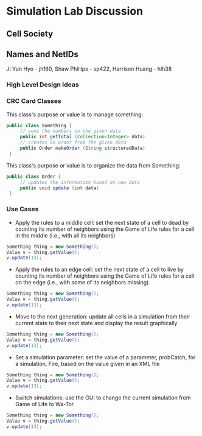 # Simulation Lab Discussion

## Cell Society

## Names and NetIDs
Ji Yun Hyo - jh160, 
Shaw Phillips - sp422, 
Harrison Huang - hlh38

### High Level Design Ideas


### CRC Card Classes

This class's purpose or value is to manage something:
```java
public class Something {
     // sums the numbers in the given data
     public int getTotal (Collection<Integer> data)
     // creates an order from the given data
     public Order makeOrder (String structuredData)
 }
```

This class's purpose or value is to organize the data from Something:
```java
public class Order {
     // updates the information based on new data 
     public void update (int data)
 }
```


### Use Cases

* Apply the rules to a middle cell: set the next state of a cell to dead by counting its number of neighbors using the Game of Life rules for a cell in the middle (i.e., with all its neighbors)
```java
Something thing = new Something();
Value v = thing.getValue();
v.update(13);
```

* Apply the rules to an edge cell: set the next state of a cell to live by counting its number of neighbors using the Game of Life rules for a cell on the edge (i.e., with some of its neighbors missing)
```java
Something thing = new Something();
Value v = thing.getValue();
v.update(13);
```

* Move to the next generation: update all cells in a simulation from their current state to their next state and display the result graphically
```java
Something thing = new Something();
Value v = thing.getValue();
v.update(13);
```

* Set a simulation parameter: set the value of a parameter, probCatch, for a simulation, Fire, based on the value given in an XML file
```java
Something thing = new Something();
Value v = thing.getValue();
v.update(13);
```

* Switch simulations: use the GUI to change the current simulation from Game of Life to Wa-Tor
```java
Something thing = new Something();
Value v = thing.getValue();
v.update(13);
```




